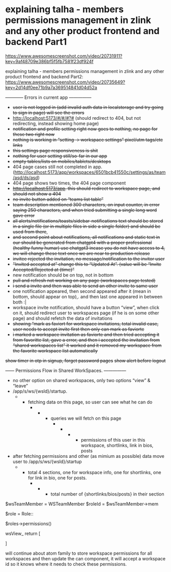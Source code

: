 # explaining talha - members permissions management in zlink and any other product frontend and backend Part1

<https://www.awesomescreenshot.com/video/20731911?key=9af48709e386bf5f5fb7581f23df924f>

explaining talha - members permissions management in zlink and any other product frontend and backend Part2:
<https://www.awesomescreenshot.com/video/20735649?key=2d14df0ee71b9a7a369514841d04d52a>

———— Errors in current app —————

- ~~user is not logged in (add invalid auth data in localstorage and try going to sign in page) will see the errors~~
- <http://localhost:5173/#/#/#?#> (should redirect to 404, but not redirecting, instead showing home page)
- ~~notification and profile setting right now goes to nothing, no page for these two right now~~
- ~~nothing is working in “setting -> workspace settings” pixel/utm tags/etc links~~
- ~~this settings page responsiveness is shit~~
- ~~nothing for user setting still/so-far in our app~~
- ~~empty tables/lists on mobiles/tablets/desktops~~
- 404 page cases still not completed in app. (<http://localhost:5173/app/workspaces/6501bcb41550c/settings/as/team/asd/ds/asd>)
- 404 page shows two times, the 404 page component
- ~~<http://localhost:5173/app>. this should redirect to workspace page, and should not show a 404~~
- ~~no invite button added on “teams list table”~~
- ~~team description mentioned 300 characters, on input counter, in error saying 250 charactors, and when tried submitting a single long word gave error~~
- ~~all alerts/notifications/toasts/sidebar-notifications text should be stored in a single file (or in multiple files in side a single folder) and should be used from there~~,
- ~~and second point about notifications, all notifications and static text in our should be generated from chatgpt4 with a proper professional (healthy funny humar) use chatgpt3 incase you do not have access to 4, we will change these text once we are near to production release~~
- ~~invitee rejected the invitation, no message/notification to the invitor user~~
- ~~"Invited accepted at” change this to “Updated At”. (value will be “Invite Accepted/Rejected at {time}”~~
- new notification should be on top, not in bottom
- ~~pull and refresh not working on any page (workspaces page tested)~~
- ~~i send a invite and then was able to send an other invite to same user~~
- one notification appeared, then second appeared after it (mean in bottom, should appear on top),. and then last one appeared in between both :|
- workspace invite notification, should have a button “view”, when click on it, should redirect user to workspaces page (if he is on some other page) and should refetch the data of invitations
- ~~showing “mark as faviort for workspace invitations, total invalid case, user needs to accept invite first then only can mark as faviorte~~
- ~~i marked a workspace invitation as faviorte and then tried accepting it from favoritte list, gave a error, and then i accepted the invitation from “shared workspaces list” it worked and it removed my workspace from the favorite workspace list automatically~~

~~show timer in otp in signup, forget password pages~~
~~show alert before logout~~

—— Permissions Flow in Shared WorkSpaces. —————

- no other option on shared workspaces, only two options “view” & “leave”
- /app/s/ws/{wsId}/startup.
    - - fetching data on this page, so user can see what he can do
          - - - queries we will fetch on this page
                  - - - - permissions of this user in this workspace, shortlinks, link in bios, posts
- after fetching permissions and other (as mimium as possible) data move user to /app/s/ws/{wsId}/startup
    - - total 4 sections, one for workspace info, one for shortlinks, one for link in bio, one for posts.
          - - - total number of {shortlinks/bios/posts} in their section

$wsTeamMember = WSTeamMember
$roleId = $wsTeamMember->mem

$role = Role::

$roles->permissions()

wsView\_
return [

]

will continue about atom family to store workspace permissions for all workspaces and then update the can component, it will accept a workspace id so it knows where it needs to check these permissions.
